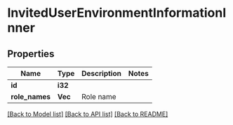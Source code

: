 # InvitedUserEnvironmentInformationInner

## Properties

Name | Type | Description | Notes
------------ | ------------- | ------------- | -------------
**id** | **i32** |  | 
**role_names** | **Vec<String>** | Role name | 

[[Back to Model list]](../README.md#documentation-for-models) [[Back to API list]](../README.md#documentation-for-api-endpoints) [[Back to README]](../README.md)


